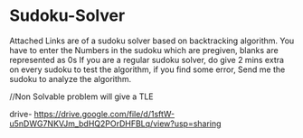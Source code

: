 # Sudoku-Solver
Attached Links are of a sudoku solver based on backtracking algorithm.
You have to enter the Numbers in the sudoku which are pregiven, blanks are represented as 0s
If you are a regular sudoku solver, do give 2 mins extra on every sudoku to test the algorithm, if you find some error, Send me the sudoku to analyze the algorithm. 

//Non Solvable problem will give a TLE

drive- https://drive.google.com/file/d/1sftW-u5nDWG7NKVJm_bdHQ2POrDHFBLq/view?usp=sharing
